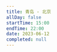 ```yaml
---
title: 青岛 - 北京
allDay: false
startTime: 15:00
endTime: 22:00
date: 2023-06-12
completed: null
---
```

